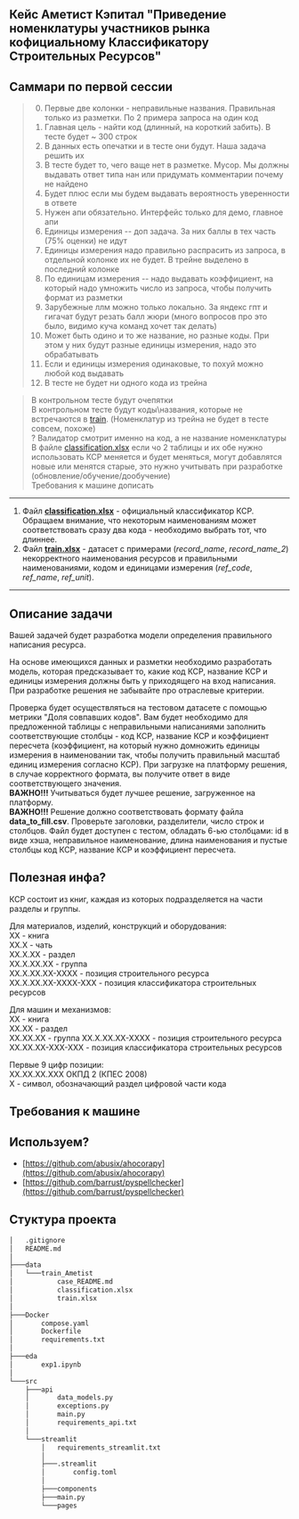 ## Кейс Аметист Кэпитал "Приведение номенклатуры участников рынка кофициальному Классификатору Строительных Ресурсов"


## Саммари по первой сессии
> 0. Первые две колонки - неправильные названия. Правильная только из разметки. По 2 примера запроса на один код
> 1. Главная цель - найти код (длинный, на короткий забить). В тесте будет ~ 300 строк 
> 2. В данных есть опечатки и в тесте они будут. Наша задача решить их
> 3. В тесте будет то, чего ваще нет в разметке. Мусор. Мы должны выдавать ответ типа нан или придумать комментарии почему не найдено
> 4. Будет плюс если мы будем выдавать вероятность уверенности в ответе
> 5. Нужен апи обязательно. Интерфейс только для демо, главное апи
> 6. Единицы измерения -- доп задача. За них баллы в тех часть (75% оценки) не идут
> 7. Единицы измерения надо правильно распрасить из запроса, в отдельной колонке их не будет. В трейне выделено в последний колонке
> 8. По единицам измерения -- надо выдавать коэффициент, на который надо умножить число из запроса, чтобы получить формат из разметки 
> 9. Зарубежные ллм можно только локально. За яндекс гпт и гигачат будут резать балл жюри (много вопросов про это было, видимо куча команд хочет так делать)
> 10. Может быть одино и то же название, но разные коды. При этом у них будут разные единицы измерения, надо это обрабатывать 
> 11. Если и единицы измерения одинаковые, то похуй можно любой код выдавать 
> 12. В тесте не будет ни одного кода из трейна

> В контрольном тесте будут очепятки  
> В контрольном тесте будут коды\названия, которые не встречаются в [train](./data/train_Ametist/train.xlsx). (Номенклатур из трейна не будет в тесте совсем, похоже)  
> ? Валидатор смотрит именно на код, а не название номенклатуры  
> В файле [classification.xlsx](./data/train_Ametist/classification.xlsx) если чо 2 таблицы и их обе нужно использовать
> КСР меняется и будет меняться, могут добавлятся новые или менятся старые, это нужно учитывать при разработке (обновление/обучение/дообучение)  
> Требования к машине дописать


*** 
1. Файл [**classification.xlsx**](./data/train_Ametist/classification.xlsx) - официальный классификатор КСР. Обращаем внимание, что некоторым наименованиям может соответствовать сразу два кода - необходимо выбрать тот, что длиннее.
2. Файл [**train.xlsx**](./data/train_Ametist/train.xlsx) - датасет с примерами (*record_name*, *record_name_2*) некорректного наименования ресурсов и правильными наименованиями, кодом и единицами измерения (*ref_code*, *ref_name*, *ref_unit*).

***

## Описание задачи
Вашей задачей будет разработка модели определения правильного написания ресурса.

На основе имеющихся данных и разметки необходимо разработать модель, которая предсказывает то, какие код КСР, название КСР и единицы измерения должны быть у приходящего на вход написания. При разработке решения не забывайте про отраслевые критерии.

Проверка будет осуществляться на тестовом датасете с помощью метрики "Доля совпавших кодов". Вам будет необходимо для предложенной таблицы с неправильными написаниями заполнить соответствующие столбцы - код КСР, название КСР и коэффициент пересчета (коэффициент, на который нужно домножить единицы измерения в наименовании так, чтобы получить правильный масштаб единиц измерения согласно КСР). При загрузке на платформу решения, в случае корректного формата, вы получите ответ в виде соответствующего значения.   
**ВАЖНО!!!** Учитываться будет лучшее решение, загруженное на платформу.   
**ВАЖНО!!!** Решение должно соответствовать формату файла **data_to_fill.csv**. Проверьте заголовки, разделители, число строк и столбцов. Файл будет доступен с тестом, обладать 6-ью столбцами: id в виде хэша, неправильное наименование, длина наименования и пустые столбцы код КСР, название КСР и коэффициент пересчета.  

## Полезная инфа?
КСР состоит из книг, каждая из которых подразделяется на части разделы и группы.

Для материалов, изделий, конструкций и оборудования:  
XX - книга  
XX.X - чать  
XX.X.XX - раздел  
XX.X.XX.XX - группа  
XX.X.XX.XX-XXXX - позиция строительного ресурса  
XX.X.XX.XX-XXXX-XXX - позиция классификатора строительных ресурсов  

Для машин и механизмов:  
XX - книга  
XX.XX - раздел  
XX.XX.XX - группа
XX.X.XX.XX-XXXX - позиция строительного ресурса  
XX.XX.XX-XXX-XXX - позиция классификатора строительных ресурсов  



Первые 9 цифр позиции:  
XX.XX.XX.XXX ОКПД 2 (КПЕС 2008)  
X - символ, обозначающий раздел цифровой части кода 

## Требования к машине

## Используем?

- [https://github.com/abusix/ahocorapy](https://github.com/abusix/ahocorapy)
- [https://github.com/barrust/pyspellchecker](https://github.com/barrust/pyspellchecker) 


## Стуктура проекта
```bash
│   .gitignore  
│   README.md  
│  
├───data  
│   └───train_Ametist  
│           case_README.md  
│           classification.xlsx  
│           train.xlsx  
│  
├───Docker  
│       compose.yaml  
│       Dockerfile  
│       requirements.txt  
│  
├───eda  
│       exp1.ipynb  
│  
└───src  
    ├───api  
    │       data_models.py  
    │       exceptions.py  
    │       main.py  
    │       requirements_api.txt  
    │  
    └───streamlit  
        │   requirements_streamlit.txt  
        │  
        ├───.streamlit  
        │       config.toml  
        │  
        ├───components  
        ├───main.py  
        └───pages  
```